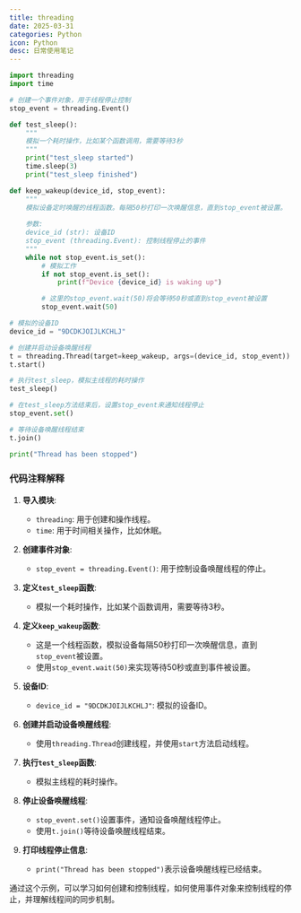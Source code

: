 ```yaml
---
title: threading
date: 2025-03-31
categories: Python
icon: Python
desc: 日常使用笔记
---
```


```python
import threading
import time

# 创建一个事件对象，用于线程停止控制
stop_event = threading.Event()

def test_sleep():
    """
    模拟一个耗时操作，比如某个函数调用，需要等待3秒
    """
    print("test_sleep started")
    time.sleep(3)
    print("test_sleep finished")

def keep_wakeup(device_id, stop_event):
    """
    模拟设备定时唤醒的线程函数。每隔50秒打印一次唤醒信息，直到stop_event被设置。
    
    参数:
    device_id (str): 设备ID
    stop_event (threading.Event): 控制线程停止的事件
    """
    while not stop_event.is_set():
        # 模拟工作
        if not stop_event.is_set():
            print(f"Device {device_id} is waking up")

        # 这里的stop_event.wait(50)将会等待50秒或直到stop_event被设置
        stop_event.wait(50)

# 模拟的设备ID
device_id = "9DCDKJOIJLKCHLJ"

# 创建并启动设备唤醒线程
t = threading.Thread(target=keep_wakeup, args=(device_id, stop_event))
t.start()

# 执行test_sleep，模拟主线程的耗时操作
test_sleep()

# 在test_sleep方法结束后，设置stop_event来通知线程停止
stop_event.set()

# 等待设备唤醒线程结束
t.join()

print("Thread has been stopped")
```

### 代码注释解释

1. **导入模块**:
   - `threading`: 用于创建和操作线程。
   - `time`: 用于时间相关操作，比如休眠。

2. **创建事件对象**:
   - `stop_event = threading.Event()`: 用于控制设备唤醒线程的停止。

3. **定义`test_sleep`函数**:
   - 模拟一个耗时操作，比如某个函数调用，需要等待3秒。

4. **定义`keep_wakeup`函数**:
   - 这是一个线程函数，模拟设备每隔50秒打印一次唤醒信息，直到`stop_event`被设置。
   - 使用`stop_event.wait(50)`来实现等待50秒或直到事件被设置。

5. **设备ID**:
   - `device_id = "9DCDKJOIJLKCHLJ"`: 模拟的设备ID。

6. **创建并启动设备唤醒线程**:
   - 使用`threading.Thread`创建线程，并使用`start`方法启动线程。

7. **执行`test_sleep`函数**:
   - 模拟主线程的耗时操作。

8. **停止设备唤醒线程**:
   - `stop_event.set()`设置事件，通知设备唤醒线程停止。
   - 使用`t.join()`等待设备唤醒线程结束。

9. **打印线程停止信息**:
   - `print("Thread has been stopped")`表示设备唤醒线程已经结束。

通过这个示例，可以学习如何创建和控制线程，如何使用事件对象来控制线程的停止，并理解线程间的同步机制。